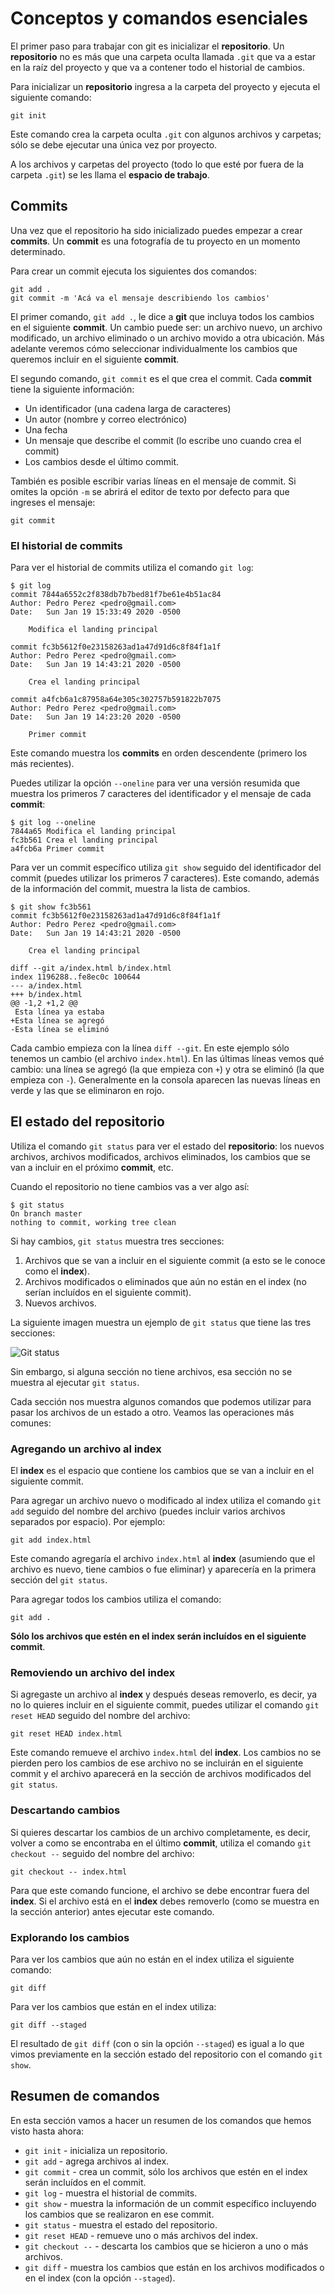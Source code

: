# Conceptos y comandos esenciales

El primer paso para trabajar con git es inicializar el **repositorio**. Un **repositorio** no es más que una carpeta oculta llamada `.git` que va a estar en la raíz del proyecto y que va a contener todo el historial de cambios.

Para inicializar un **repositorio** ingresa a la carpeta del proyecto y ejecuta el siguiente comando:

```
git init
```

Este comando crea la carpeta oculta `.git` con algunos archivos y carpetas; sólo se debe ejecutar una única vez por proyecto.

A los archivos y carpetas del proyecto (todo lo que esté por fuera de la carpeta `.git`) se les llama el **espacio de trabajo**.

## Commits

Una vez que el repositorio ha sido inicializado puedes empezar a crear **commits**. Un **commit** es una fotografía de tu proyecto en un momento determinado.

Para crear un commit ejecuta los siguientes dos comandos:

```
git add .
git commit -m 'Acá va el mensaje describiendo los cambios'
```

El primer comando, `git add .`, le dice a **git** que incluya todos los cambios en el siguiente **commit**. Un cambio puede ser: un archivo nuevo, un archivo modificado, un archivo eliminado o un archivo movido a otra ubicación. Más adelante veremos cómo seleccionar individualmente los cambios que queremos incluir en el siguiente **commit**.

El segundo comando, `git commit` es el que crea el commit. Cada **commit** tiene la siguiente información:

* Un identificador (una cadena larga de caracteres)
* Un autor (nombre y correo electrónico)
* Una fecha
* Un mensaje que describe el commit (lo escribe uno cuando crea el commit)
* Los cambios desde el último commit.

También es posible escribir varias líneas en el mensaje de commit. Si omites la opción `-m` se abrirá el editor de texto por defecto para que ingreses el mensaje:

```
git commit
```

### El historial de commits

Para ver el historial de commits utiliza el comando `git log`:

```
$ git log
commit 7844a6552c2f838db7b7bed81f7be61e4b51ac84
Author: Pedro Perez <pedro@gmail.com>
Date:   Sun Jan 19 15:33:49 2020 -0500

    Modifica el landing principal

commit fc3b5612f0e23158263ad1a47d91d6c8f84f1a1f
Author: Pedro Perez <pedro@gmail.com>
Date:   Sun Jan 19 14:43:21 2020 -0500

    Crea el landing principal

commit a4fcb6a1c87958a64e305c302757b591822b7075
Author: Pedro Perez <pedro@gmail.com>
Date:   Sun Jan 19 14:23:20 2020 -0500

    Primer commit

```

Este comando muestra los **commits** en orden descendente (primero los más recientes).

Puedes utilizar la opción `--oneline` para ver una versión resumida que muestra los primeros 7 caracteres del identificador y el mensaje de cada **commit**:

```
$ git log --oneline
7844a65 Modifica el landing principal
fc3b561 Crea el landing principal
a4fcb6a Primer commit
```

Para ver un commit específico utiliza `git show` seguido del identificador del commit (puedes utilizar los primeros 7 caracteres). Este comando, además de la información del commit, muestra la lista de cambios.

```
$ git show fc3b561
commit fc3b5612f0e23158263ad1a47d91d6c8f84f1a1f
Author: Pedro Perez <pedro@gmail.com>
Date:   Sun Jan 19 14:43:21 2020 -0500

    Crea el landing principal

diff --git a/index.html b/index.html
index 1196288..fe8ec0c 100644
--- a/index.html
+++ b/index.html
@@ -1,2 +1,2 @@
 Esta línea ya estaba
+Esta línea se agregó
-Esta línea se eliminó
```

Cada cambio empieza con la línea `diff --git`. En este ejemplo sólo tenemos un cambio (el archivo `index.html`). En las últimas líneas vemos qué cambio: una línea se agregó (la que empieza con `+`) y otra se eliminó (la que empieza con `-`). Generalmente en la consola aparecen las nuevas líneas en verde y las que se eliminaron en rojo.

## El estado del repositorio

Utiliza el comando `git status` para ver el estado del **repositorio**: los nuevos archivos, archivos modificados, archivos eliminados, los cambios que se van a incluir en el próximo **commit**, etc.

Cuando el repositorio no tiene cambios vas a ver algo así:

```
$ git status
On branch master
nothing to commit, working tree clean
```

Si hay cambios, `git status` muestra tres secciones:

1. Archivos que se van a incluir en el siguiente commit (a esto se le conoce como el **index**).
2. Archivos modificados o eliminados que aún no están en el index (no serían incluídos en el siguiente commit).
3. Nuevos archivos.

La siguiente imagen muestra un ejemplo de `git status` que tiene las tres secciones:

![Git status](images/git-status.png)

Sin embargo, si alguna sección no tiene archivos, esa sección no se muestra al ejecutar `git status`.

Cada sección nos muestra algunos comandos que podemos utilizar para pasar los archivos de un estado a otro. Veamos las operaciones más comunes:

### Agregando un archivo al index

El **index** es el espacio que contiene los cambios que se van a incluir en el siguiente commit.

Para agregar un archivo nuevo o modificado al index utiliza el comando `git add` seguido del nombre del archivo (puedes incluir varios archivos separados por espacio). Por ejemplo:

```
git add index.html
```

Este comando agregaría el archivo `index.html` al **index** (asumiendo que el archivo es nuevo, tiene cambios o fue eliminar) y aparecería en la primera sección del `git status`.

Para agregar todos los cambios utiliza el comando:

```
git add .
```

**Sólo los archivos que estén en el index serán incluídos en el siguiente commit**.

### Removiendo un archivo del index

Si agregaste un archivo al **index** y después deseas removerlo, es decir, ya no lo quieres incluir en el siguiente commit, puedes utilizar el comando `git reset HEAD` seguido del nombre del archivo:

```
git reset HEAD index.html
```

Este comando remueve el archivo `index.html` del **index**. Los cambios no se pierden pero los cambios de ese archivo no se incluirán en el siguiente commit y el archivo aparecerá en la sección de archivos modificados del `git status`.

### Descartando cambios

Si quieres descartar los cambios de un archivo completamente, es decir, volver a como se encontraba en el último **commit**, utiliza el comando `git checkout --` seguido del nombre del archivo:

```
git checkout -- index.html
```

Para que este comando funcione, el archivo se debe encontrar fuera del **index**. Si el archivo está en el **index** debes removerlo (como se muestra en la sección anterior) antes ejecutar este comando.

### Explorando los cambios

Para ver los cambios que aún no están en el index utiliza el siguiente comando:

```
git diff
```

Para ver los cambios que están en el index utiliza:

```
git diff --staged
```

El resultado de `git diff` (con o sin la opción `--staged`) es igual a lo que vimos previamente en la sección estado del repositorio con el comando `git show`.

## Resumen de comandos

En esta sección vamos a hacer un resumen de los comandos que hemos visto hasta ahora:

* `git init` - inicializa un repositorio.
* `git add` - agrega archivos al index.
* `git commit` - crea un commit, sólo los archivos que estén en el index serán incluídos en el commit.
* `git log` - muestra el historial de commits.
* `git show` - muestra la información de un commit específico incluyendo los cambios que se realizaron en ese commit.
* `git status` - muestra el estado del repositorio.
* `git reset HEAD` - remueve uno o más archivos del index.
* `git checkout --` - descarta los cambios que se hicieron a uno o más archivos.
* `git diff` - muestra los cambios que están en los archivos modificados o en el index (con la opción `--staged`).
